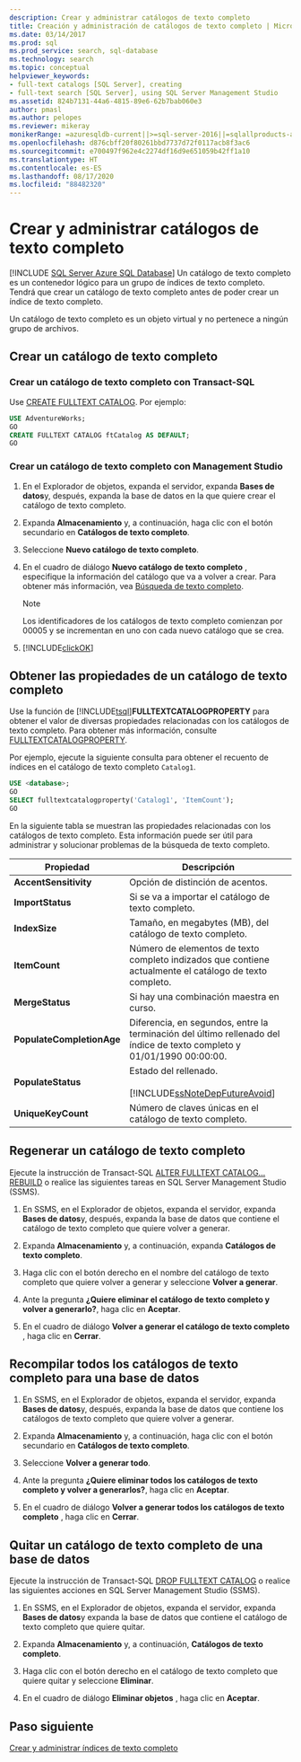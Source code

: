 ```yaml
---
description: Crear y administrar catálogos de texto completo
title: Creación y administración de catálogos de texto completo | Microsoft Docs
ms.date: 03/14/2017
ms.prod: sql
ms.prod_service: search, sql-database
ms.technology: search
ms.topic: conceptual
helpviewer_keywords:
- full-text catalogs [SQL Server], creating
- full-text search [SQL Server], using SQL Server Management Studio
ms.assetid: 824b7131-44a6-4815-89e6-62b7bab060e3
author: pmasl
ms.author: pelopes
ms.reviewer: mikeray
monikerRange: =azuresqldb-current||>=sql-server-2016||=sqlallproducts-allversions||>=sql-server-linux-2017||=azuresqldb-mi-current
ms.openlocfilehash: d876cbff20f80261bbd7737d72f0117acb8f3ac6
ms.sourcegitcommit: e700497f962e4c2274df16d9e651059b42ff1a10
ms.translationtype: HT
ms.contentlocale: es-ES
ms.lasthandoff: 08/17/2020
ms.locfileid: "88482320"
---
```

# <a name="create-and-manage-full-text-catalogs"></a>Crear y administrar catálogos de texto completo
[!INCLUDE [SQL Server Azure SQL Database](../../includes/applies-to-version/sql-asdb.md)]
Un catálogo de texto completo es un contenedor lógico para un grupo de índices de texto completo. Tendrá que crear un catálogo de texto completo antes de poder crear un índice de texto completo.

Un catálogo de texto completo es un objeto virtual y no pertenece a ningún grupo de archivos.
  
##  <a name="create-a-full-text-catalog"></a><a name="creating"></a> Crear un catálogo de texto completo  

### <a name="create-a-full-text-catalog-with-transact-sql"></a>Crear un catálogo de texto completo con Transact-SQL
Use [CREATE FULLTEXT CATALOG](../../t-sql/statements/create-fulltext-catalog-transact-sql.md). Por ejemplo:

```sql 
USE AdventureWorks;  
GO  
CREATE FULLTEXT CATALOG ftCatalog AS DEFAULT;  
GO  
``` 

### <a name="create-a-full-text-catalog-with-management-studio"></a>Crear un catálogo de texto completo con Management Studio
1.  En el Explorador de objetos, expanda el servidor, expanda **Bases de datos**y, después, expanda la base de datos en la que quiere crear el catálogo de texto completo.  
  
2.  Expanda **Almacenamiento** y, a continuación, haga clic con el botón secundario en **Catálogos de texto completo**.  
  
3.  Seleccione **Nuevo catálogo de texto completo**.  
  
4.  En el cuadro de diálogo **Nuevo catálogo de texto completo** , especifique la información del catálogo que va a volver a crear. Para obtener más información, vea [Búsqueda de texto completo](https://docs.microsoft.com/sql/t-sql/statements/create-fulltext-catalog-transact-sql).  
  
    > [!NOTE]  
    >  Los identificadores de los catálogos de texto completo comienzan por 00005 y se incrementan en uno con cada nuevo catálogo que se crea.  
  
5.  [!INCLUDE[clickOK](../../includes/clickok-md.md)]  

##  <a name="get-the-properties-of-a-full-text-catalog"></a><a name="props"></a> Obtener las propiedades de un catálogo de texto completo  
Use la función de [!INCLUDE[tsql](../../includes/tsql-md.md)]**FULLTEXTCATALOGPROPERTY** para obtener el valor de diversas propiedades relacionadas con los catálogos de texto completo. Para obtener más información, consulte [FULLTEXTCATALOGPROPERTY](../../t-sql/functions/fulltextcatalogproperty-transact-sql.md).

Por ejemplo, ejecute la siguiente consulta para obtener el recuento de índices en el catálogo de texto completo `Catalog1`.

```sql 
USE <database>;  
GO  
SELECT fulltextcatalogproperty('Catalog1', 'ItemCount');  
GO  
```  
  
En la siguiente tabla se muestran las propiedades relacionadas con los catálogos de texto completo. Esta información puede ser útil para administrar y solucionar problemas de la búsqueda de texto completo. 
  
|Propiedad|Descripción|  
|--------------|-----------------|  
|**AccentSensitivity**|Opción de distinción de acentos.|
|**ImportStatus**|Si se va a importar el catálogo de texto completo.|  
|**IndexSize**|Tamaño, en megabytes (MB), del catálogo de texto completo.| 
|**ItemCount**|Número de elementos de texto completo indizados que contiene actualmente el catálogo de texto completo.|  
|**MergeStatus**|Si hay una combinación maestra en curso.| 
|**PopulateCompletionAge**|Diferencia, en segundos, entre la terminación del último rellenado del índice de texto completo y 01/01/1990 00:00:00.| 
|**PopulateStatus**|Estado del rellenado.<br /><br /> [!INCLUDE[ssNoteDepFutureAvoid](../../includes/ssnotedepfutureavoid-md.md)]|  
|**UniqueKeyCount**|Número de claves únicas en el catálogo de texto completo.| 

##  <a name="rebuild-a-full-text-catalog"></a><a name="rebuildone"></a> Regenerar un catálogo de texto completo  

Ejecute la instrucción de Transact-SQL [ALTER FULLTEXT CATALOG... REBUILD](
../../t-sql/statements/alter-fulltext-catalog-transact-sql.md) o realice las siguientes tareas en SQL Server Management Studio (SSMS).

1.  En SSMS, en el Explorador de objetos, expanda el servidor, expanda **Bases de datos**y, después, expanda la base de datos que contiene el catálogo de texto completo que quiere volver a generar.  
  
2.  Expanda **Almacenamiento** y, a continuación, expanda **Catálogos de texto completo**.  
  
3.  Haga clic con el botón derecho en el nombre del catálogo de texto completo que quiere volver a generar y seleccione **Volver a generar**.  
  
4.  Ante la pregunta **¿Quiere eliminar el catálogo de texto completo y volver a generarlo?**, haga clic en **Aceptar**.  
  
5.  En el cuadro de diálogo **Volver a generar el catálogo de texto completo** , haga clic en **Cerrar**.  
   
##  <a name="rebuild-all-full-text-catalogs-for-a-database"></a><a name="rebuildall"></a> Recompilar todos los catálogos de texto completo para una base de datos  

1.  En SSMS, en el Explorador de objetos, expanda el servidor, expanda **Bases de datos**y, después, expanda la base de datos que contiene los catálogos de texto completo que quiere volver a generar.  
  
2.  Expanda **Almacenamiento** y, a continuación, haga clic con el botón secundario en **Catálogos de texto completo**.  
  
3.  Seleccione **Volver a generar todo**.  
  
4.  Ante la pregunta **¿Quiere eliminar todos los catálogos de texto completo y volver a generarlos?**, haga clic en **Aceptar**.  
  
5.  En el cuadro de diálogo **Volver a generar todos los catálogos de texto completo** , haga clic en **Cerrar**.  
  
  
  
##  <a name="remove-a-full-text-catalog-from-a-database"></a><a name="removing"></a> Quitar un catálogo de texto completo de una base de datos  

Ejecute la instrucción de Transact-SQL [DROP FULLTEXT CATALOG](
../../t-sql/statements/drop-fulltext-catalog-transact-sql.md) o realice las siguientes acciones en SQL Server Management Studio (SSMS).

1.  En SSMS, en el Explorador de objetos, expanda el servidor, expanda **Bases de datos**y expanda la base de datos que contiene el catálogo de texto completo que quiere quitar.  
  
2.  Expanda **Almacenamiento** y, a continuación, **Catálogos de texto completo**.  
  
3.  Haga clic con el botón derecho en el catálogo de texto completo que quiere quitar y seleccione **Eliminar**.  
  
4.  En el cuadro de diálogo **Eliminar objetos** , haga clic en **Aceptar**.  

## <a name="next-step"></a>Paso siguiente
[Crear y administrar índices de texto completo](../../relational-databases/search/create-and-manage-full-text-indexes.md)
